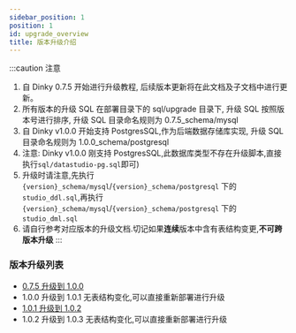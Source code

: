 ```yaml
---
sidebar_position: 1
position: 1
id: upgrade_overview
title: 版本升级介绍
---
```


:::caution 注意
1. 自 Dinky 0.7.5 开始进行升级教程, 后续版本更新将在此文档及子文档中进行更新。
2. 所有版本的升级 SQL 在部署目录下的 sql/upgrade 目录下, 升级 SQL 按照版本号进行排序, 升级 SQL 目录命名规则为 0.7.5_schema/mysql
3. 自 Dinky v1.0.0 开始支持 PostgresSQL,作为后端数据存储库实现, 升级 SQL 目录命名规则为 1.0.0_schema/postgresql
4. 注意: Dinky v1.0.0 刚支持 PostgresSQL,此数据库类型不存在升级脚本,直接执行`sql/datastudio-pg.sql`即可)
5. 升级时请注意,先执行 `{version}_schema/mysql`/`{version}_schema/postgresql` 下的 `studio_ddl.sql`,再执行 `{version}_schema/mysql`/`{version}_schema/postgresql` 下的 `studio_dml.sql`
6. 请自行参考对应版本的升级文档.切记如果**连续**版本中含有表结构变更,**不可跨版本升级**
:::

### 版本升级列表

- [0.7.5 升级到 1.0.0](upgrade_075to100)
- 1.0.0 升级到 1.0.1 无表结构变化,可以直接重新部署进行升级
- [1.0.1 升级到 1.0.2](upgrade_101to102)
- 1.0.2 升级到 1.0.3 无表结构变化,可以直接重新部署进行升级
